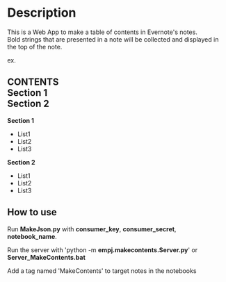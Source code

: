 Description
===========
This is a Web App to make a table of contents in Evernote's notes.  
Bold strings that are presented in a note will be collected and displayed in the top of the note.  

ex.  

**CONTENTS**  
**Section 1**  
**Section 2**  
---
**Section 1**  
* List1
* List2
* List3  
    
**Section 2**  
* List1
* List2
* List3
    
How to use
--------
Run **MakeJson.py** with **consumer_key**, **consumer_secret**, **notebook_name**.  
  
Run the server with 'python -m **empj.makecontents.Server.py**' or **Server_MakeContents.bat**  

Add a tag named 'MakeContents' to target notes in the notebooks
